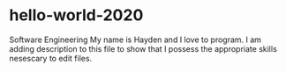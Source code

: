 # hello-world-2020
Software Engineering
My name is Hayden and I love to program.
I am adding description to this file to show that I possess the appropriate skills nesescary to 
edit files.
